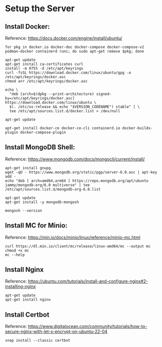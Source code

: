# Setup the Server

## Install Docker:

Reference: https://docs.docker.com/engine/install/ubuntu/

```
for pkg in docker.io docker-doc docker-compose docker-compose-v2 podman-docker containerd runc; do sudo apt-get remove $pkg; done

apt-get update
apt-get install ca-certificates curl
install -m 0755 -d /etc/apt/keyrings
curl -fsSL https://download.docker.com/linux/ubuntu/gpg -o /etc/apt/keyrings/docker.asc
chmod a+r /etc/apt/keyrings/docker.asc

echo \
  "deb [arch=$(dpkg --print-architecture) signed-by=/etc/apt/keyrings/docker.asc] https://download.docker.com/linux/ubuntu \
  $(. /etc/os-release && echo "$VERSION_CODENAME") stable" | \
  tee /etc/apt/sources.list.d/docker.list > /dev/null

apt-get update

apt-get install docker-ce docker-ce-cli containerd.io docker-buildx-plugin docker-compose-plugin
```

## Install MongoDB Shell:

Reference: https://www.mongodb.com/docs/mongocli/current/install/

```
apt-get install gnupg
wget -qO - https://www.mongodb.org/static/pgp/server-6.0.asc | apt-key add -
echo "deb [ arch=amd64,arm64 ] https://repo.mongodb.org/apt/ubuntu jammy/mongodb-org/6.0 multiverse" | tee /etc/apt/sources.list.d/mongodb-org-6.0.list

apt-get update
apt-get install -y mongodb-mongosh

mongosh --version
```

## Install MC for Minio:

Reference: https://min.io/docs/minio/linux/reference/minio-mc.html

```
curl https://dl.min.io/client/mc/release/linux-amd64/mc --output mc
chmod +x mc
mc --help
```

## Install Nginx

Reference: https://ubuntu.com/tutorials/install-and-configure-nginx#2-installing-nginx

```
apt-get update
apt-get install nginx
```

## Install Certbot

Reference: https://www.digitalocean.com/community/tutorials/how-to-secure-nginx-with-let-s-encrypt-on-ubuntu-22-04

```
snap install --classic certbot
```
